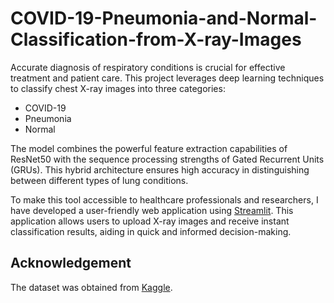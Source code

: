 # COVID-19-Pneumonia-and-Normal-Classification-from-X-ray-Images
Accurate diagnosis of respiratory conditions is crucial for effective treatment and patient care. This project leverages deep learning techniques to classify chest X-ray images into three categories:

- COVID-19
- Pneumonia
- Normal

The model combines the powerful feature extraction capabilities of ResNet50 with the sequence processing strengths of Gated Recurrent Units (GRUs). This hybrid architecture ensures high accuracy in distinguishing between different types of lung conditions.

To make this tool accessible to healthcare professionals and researchers, I have developed a user-friendly web application using [Streamlit](https://streamlit.io/). This application allows users to upload X-ray images and receive instant classification results, aiding in quick and informed decision-making.
## Acknowledgement

The dataset was obtained from [Kaggle](https://www.kaggle.com/datasets/amanullahasraf/covid19-pneumonia-normal-chest-xray-pa-dataset).
